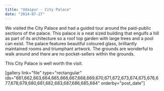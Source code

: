 ```yaml
---
title: "Udaipur - City Palace"
date: "2014-07-27"
---
```


We visited the City Palace and had a guided tour around the paid-public sections of the palace. This palace is a neat sized building that engulfs a hill as part of its architecture so a roof top garden with large trees and a pool can exist. The palace features beautiful coloured glass, brilliantly maintained rooms and triumphant artwork. The grounds are wonderful to walk around and there are no pocket-sellers within the grounds.

This City Palace is well worth the visit.

\[gallery link="file" type="rectangular" ids="661,662,663,664,665,666,667,668,669,670,671,672,673,674,675,676,677,678,679,680,681,682,683,687,686,685,684" orderby="post\_date"\]
